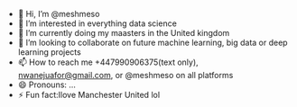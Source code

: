 - 👋 Hi, I’m @meshmeso
- 👀 I’m interested in everything data science
- 🌱 I’m currently doing my maasters in the United kingdom
- 💞️ I’m looking to collaborate on future machine learning, big data or deep learning projects
- 📫 How to reach me +447990906375(text only), nwanejuafor@gmail.com, or @meshmeso on all platforms
- 😄 Pronouns: ...
- ⚡ Fun fact:Ilove Manchester United lol

<!---
meshmeso/meshmeso is a ✨ special ✨ repository because its `README.md` (this file) appears on your GitHub profile.
You can click the Preview link to take a look at your changes.
--->
